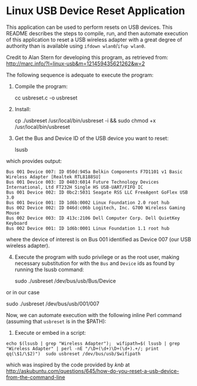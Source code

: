 # Linux USB Device Reset Application

This application can be used to perform resets on USB devices.  This README describes the steps to compile, run, and then automate execution of this application to reset a USB wireless adapter with a great degree of authority than is available using `ifdown wlan0`/`ifup wlan0`.

Credit to Alan Stern for developing this program, as retrieved from: http://marc.info/?l=linux-usb&m=121459435621262&w=2

The following sequence is adequate to execute the program:

1. Compile the program:

   cc usbreset.c -o usbreset


2. Install:

   cp ./usbreset /usr/local/bin/usbreset -i && sudo chmod +x /usr/local/bin/usbreset


3. Get the Bus and Device ID of the USB device you want to reset:

    lsusb

which provides output:
   
```
Bus 001 Device 007: ID 050d:945a Belkin Components F7D1101 v1 Basic Wireless Adapter [Realtek RTL8188SU]
Bus 001 Device 003: ID 0403:6014 Future Technology Devices International, Ltd FT232H Single HS USB-UART/FIFO IC
Bus 001 Device 002: ID 0bc2:5031 Seagate RSS LLC FreeAgent GoFlex USB 3.0
Bus 001 Device 001: ID 1d6b:0002 Linux Foundation 2.0 root hub
Bus 002 Device 002: ID 046d:c06b Logitech, Inc. G700 Wireless Gaming Mouse
Bus 002 Device 003: ID 413c:2106 Dell Computer Corp. Dell QuietKey Keyboard
Bus 002 Device 001: ID 1d6b:0001 Linux Foundation 1.1 root hub 
```
   where the device of interest is on Bus 001 identified as Device 007 (our USB wireless adapter).
   
   
4. Execute the program with sudo privilege or as the root user, making necessary substitution for with the `Bus` and `Device` ids as found by running the lsusb command:

   sudo ./usbreset /dev/bus/usb/Bus/Device
   
or in our case
   
   sudo ./usbreset /dev/bus/usb/001/007

Now, we can automate execution with the following inline Perl command (assuming that `usbreset` is in the $PATH):

1. Execute or embed in a script:

```echo $(lsusb | grep "Wireless Adapter");  wifipath=$( lsusb | grep "Wireless Adapter" | perl -nE "/\D+(\d+)\D+(\d+).+/; print qq(\$1/\$2)")  sudo usbreset /dev/bus/usb/$wifipath```

which was inspired by the code provided by *knb* at http://askubuntu.com/questions/645/how-do-you-reset-a-usb-device-from-the-command-line

